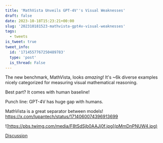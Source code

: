 ```yaml
---
title: 'MathVista Unveils GPT-4V''s Visual Weaknesses'
draft: false
date: 2023-10-18T15:23:21+00:00
slug: '202310181523-mathvista-gpt4v-visual-weaknesses'
tags:
  - tweets
is_tweet: true
tweet_info:
  id: '1714557767250489783'
  type: 'post'
  is_thread: False
---
```




The new benchmark, MathVista, looks *amazing*! It's ~6k diverse examples nicely categorized for measuring visual mathematical reasoning. 

Best part? It comes with human baseline! 

Punch line: GPT-4V has huge gap with humans. 

MathVista is a great separator between models! <https://x.com/lupantech/status/1714060074396913699> 

![https://pbs.twimg.com/media/F8tSdSjb0AAJj0f.jpg](pMmDnPNUW4.jpg)

[Discussion](https://x.com/sytelus/status/1714557767250489783)
